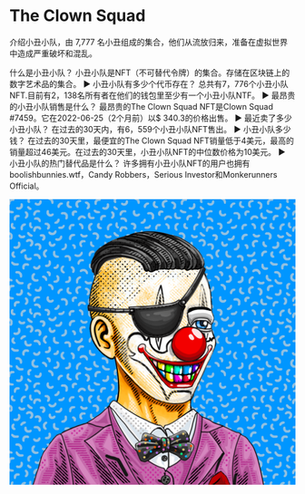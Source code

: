 # The Clown Squad

介绍小丑小队，由 7,777 名小丑组成的集合，他们从流放归来，准备在虚拟世界中造成严重破坏和混乱。

什么是小丑小队？
小丑小队是NFT（不可替代令牌）的集合。存储在区块链上的数字艺术品的集合。
▶ 小丑小队有多少个代币存在？
总共有7，776个小丑小队NFT.目前有2，138名所有者在他们的钱包里至少有一个小丑小队NTF。
▶ 最昂贵的小丑小队销售是什么？
最昂贵的The Clown Squad NFT是Clown Squad #7459。它在2022-06-25（2个月前）以$ 340.3的价格出售。
▶ 最近卖了多少小丑小队？
在过去的30天内，有6，559个小丑小队NFT售出。
▶ 小丑小队多少钱？
在过去的30天里，最便宜的The Clown Squad NFT销量低于4美元，最高的销量超过46美元。在过去的30天里，小丑小队NFT的中位数价格为10美元。
▶ 小丑小队的热门替代品是什么？
许多拥有小丑小队NFT的用户也拥有boolishbunnies.wtf，Candy Robbers，Serious Investor和Monkerunners Official。

![nft](unnamed.png)
